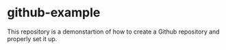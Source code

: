 # github-example
This repository is a demonstartion of how to create a Github repository and properly set it up.
